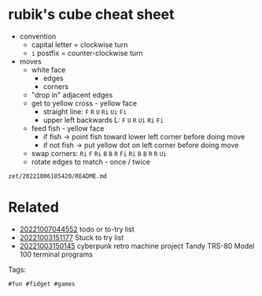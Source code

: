 # rubik's cube cheat sheet

- convention
  - capital letter = clockwise turn
  - `i` postfix = counter-clockwise turn
- moves
  - white face
    - edges
    - corners
  - "drop in" adjacent edges
  - get to yellow cross - yellow face
    - straight line: `F` `R` `U` `Ri` `Ui` `Fi`
    - upper left backwards L: `F` `U` `R` `Ui` `Ri` `Fi`
  - feed fish - yellow face
    - if fish -> point fish toward lower left corner before doing move
    - if not fish -> put yellow dot on left corner before doing move
  - swap corners: `Ri` `F` `Ri` `B` `B` `R` `Fi` `Ri` `B` `B` `R` `R` `Ui`
  - rotate edges to match - once / twice

` zet/20221006185420/README.md `

# Related

- [20221007044552](/zet/20221007044552/README.md) todo or to-try list
- [20221003151177](/zet/20221003151177/README.md) Stuck to try list
- [20221003150145](/zet/20221003150145/README.md) cyberpunk retro machine project Tandy TRS-80 Model 100 terminal programs

Tags:

    #fun #fidget #games 
